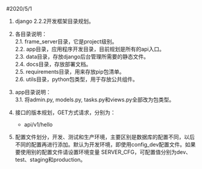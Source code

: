 #2020/5/1
1. django 2.2.2开发框架目录规划。

2. 各目录说明：  
2.1. frame_server目录，它是project级别。  
2.2. app目录，应用程序开发目录，目前规划是所有的api入口。  
2.3. data目录，存放django后台管理所需要的静态文件。  
2.4. docs目录，存放部署文档。  
2.5. requirements目录，用来存放pip包清单。   
2.6. utils目录，python包类型，用于存放公共组件。  

3. app目录说明：  
3.1. 将admin.py, models.py, tasks.py和views.py全部改为包类型。 

4. 接口的版本规划，GET方式请求，分别为：
    * api/v1/hello
    
5. 配置文件划分，开发、测试和生产环境，主要区别是数据库的配置不同，以后不同的配置再进行添加。默认为开发环境，即使用config_dev配置文件。如果要使用别的配置文件请设置环境变量 SERVER_CFG，可配置值分别为dev、 test、staging和production。